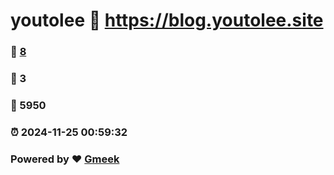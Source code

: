 # youtolee :link: https://blog.youtolee.site 
### :page_facing_up: [8](https://blog.youtolee.site/tag.html) 
### :speech_balloon: 3 
### :hibiscus: 5950 
### :alarm_clock: 2024-11-25 00:59:32 
### Powered by :heart: [Gmeek](https://github.com/Meekdai/Gmeek)
